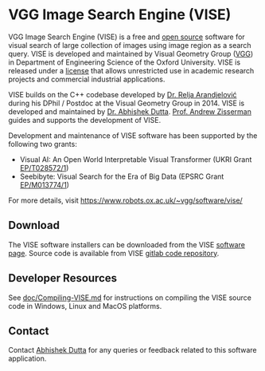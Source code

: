 # VGG Image Search Engine (VISE)

VGG Image Search Engine (VISE) is a free and [open source](https://gitlab.com/vgg/vise) software for visual search of large collection of images using image region as a search query. VISE is developed and maintained by Visual Geometry Group ([VGG](https://www.robots.ox.ac.uk/~vgg/)) in Department of Engineering Science of the Oxford University. VISE is released under a [license](https://gitlab.com/vgg/vise/-/blob/master/src/LICENSE.txt) that allows unrestricted use in academic research projects and commercial industrial applications.

VISE builds on the C++ codebase developed by [Dr. Relja Arandjelović](http://www.robots.ox.ac.uk/~relja/) during his DPhil / Postdoc at the Visual Geometry Group in 2014. VISE is developed and maintained by [Dr. Abhishek Dutta](http://www.robots.ox.ac.uk/~adutta/). [Prof. Andrew Zisserman](https://www.robots.ox.ac.uk/~az/) guides and supports the development of VISE.

Development and maintenance of VISE software has been supported by the following two grants:
 * Visual AI: An Open World Interpretable Visual Transformer (UKRI Grant [EP/T028572/1](https://gtr.ukri.org/projects?ref=EP%2FT028572%2F1))
 * Seebibyte: Visual Search for the Era of Big Data (EPSRC Grant [EP/M013774/1](https://gow.epsrc.ukri.org/NGBOViewGrant.aspx?GrantRef=EP/M013774/1))

For more details, visit https://www.robots.ox.ac.uk/~vgg/software/vise/

## Download
The VISE software installers can be downloaded from the VISE [software page](https://www.robots.ox.ac.uk/~vgg/software/vise/index.html#download). Source code is available from VISE [gitlab code repository](https://gitlab.com/vgg/vise).

## Developer Resources
See [doc/Compiling-VISE.md](doc/Compiling-VISE.md) for instructions on compiling the VISE source code in Windows, Linux and MacOS platforms.

## Contact
Contact [Abhishek Dutta](adutta@robots.ox.ac.uk) for any queries or feedback related to this software application.
